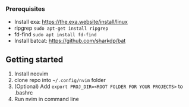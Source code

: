 ### Prerequisites
- Install exa: https://the.exa.website/install/linux
- ripgrep `sudo apt-get install ripgrep`
- fd-find `sudo apt install fd-find`
- Install batcat: https://github.com/sharkdp/bat

## Getting started
1. Install neovim
2. clone repo into `~/.config/nvim` folder
3. (Optional) Add `export PROJ_DIR=<ROOT FOLDER FOR YOUR PROJECTS>` to .bashrc
4. Run nvim in command line
